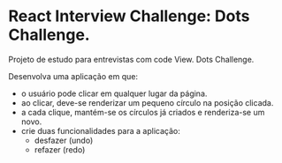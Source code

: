 # React Interview Challenge: Dots Challenge.

Projeto de estudo para entrevistas com code View. Dots Challenge.

Desenvolva uma aplicação em que:

- o usuário pode clicar em qualquer lugar da página.
- ao clicar, deve-se renderizar um pequeno círculo na posição clicada.
- a cada clique, mantém-se os círculos já criados e renderiza-se um novo.
- crie duas funcionalidades para a aplicação:
    - desfazer (undo)
    - refazer (redo)
